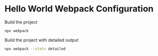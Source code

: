 # Hello World Webpack Configuration

Build the project

```bash
npx webpack
```

Build the project with detailed output

```bash
npx webpack --stats detailed
```
